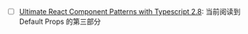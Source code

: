 - [ ] [Ultimate React Component Patterns with Typescript 2.8](https://levelup.gitconnected.com/ultimate-react-component-patterns-with-typescript-2-8-82990c516935): 当前阅读到 Default Props 的第三部分
